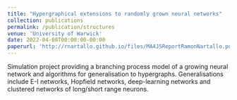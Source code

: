 ```yaml
---
title: "Hypergraphical extensions to randomly grown neural networks"
collection: publications
permalink: /publication/structures
venue: 'University of Warwick'
date: 2022-04-08T00:00:00-00:00
paperurl: 'http://rnartallo.github.io/files/MA4J5ReportRamonNartallo.pdf'
---
```

Simulation project providing a branching process model of a growing neural network and algorithms for generalisation to hypergraphs. Generalisations include E-I networks, Hopfield networks, deep-learning networks and clustered networks of long/short range neurons.